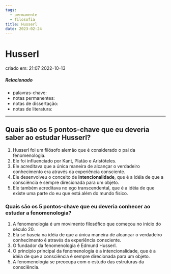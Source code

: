 ```yaml
---
tags:
  - permanente
  - filosofia
title: Husserl
date: 2023-02-24
---
```

# Husserl
criado em: 21:07 2022-10-13

##### Relacionado
- palavras-chave:
- notas permanentes: 
- notas de dissertação:
- notas de literatura: 

---

## Quais são os 5 pontos-chave que eu deveria saber ao estudar Husserl?

1. Husserl foi um filósofo alemão que é considerado o pai da fenomenologia.
2. Ele foi influenciado por Kant, Platão e Aristóteles.
3. Ele acreditava que a única maneira de alcançar o verdadeiro conhecimento era através da experiência consciente.
4. Ele desenvolveu o conceito de **intencionalidade**, que é a idéia de que a consciência é sempre direcionada para um objeto.
5. Ele também acreditava no ego transcendental, que é a idéia de que existe uma parte do eu que está além do mundo físico.

### Quais são os 5 pontos-chave que eu deveria conhecer ao estudar a fenomenologia?

1. A fenomenologia é um movimento filosófico que começou no início do século 20.
2. Ela se baseia na idéia de que a única maneira de alcançar o verdadeiro conhecimento é através da experiência consciente.
3. O fundador da fenomenologia é Edmund Husserl.
4. O princípio principal da fenomenologia é a intencionalidade, que é a idéia de que a consciência é sempre direcionada para um objeto.
5. A fenomenologia se preocupa com o estudo das estruturas da consciência.